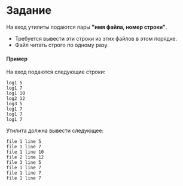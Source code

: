 Задание
==================
На вход утилиты подаются пары __"имя файла, номер строки"__.

* Требуется вывести эти строки из этих файлов в этом порядке.
* Файл читать строго по одному разу.

#### Пример
На вход подаются следующие строки:
```
log1 5
log1 7
log1 10
log2 12
log3 5
log1 7
log1 7
log1 7
```
Утилита должна вывести следующее:
```
file 1 line 5
file 1 line 7
file 1 line 10
file 2 line 12
file 3 line 5
file 1 line 7
file 1 line 7
file 1 line 7
```
